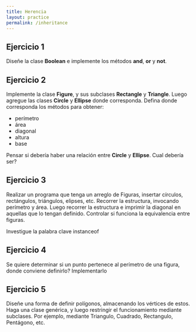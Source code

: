 ```yaml
---
title: Herencia
layout: practice
permalink: /inheritance
---
```


## Ejercicio 1
Diseñe la clase **Boolean** e implemente los métodos **and**, **or** y **not**.

## Ejercicio 2
Implemente la clase **Figure**, y sus subclases **Rectangle** y **Triangle**. Luego agregue las
clases **Circle** y **Ellipse** donde corresponda. Defina donde corresponda los métodos para obtener: 
- perímetro
- área
- diagonal
- altura
- base 

Pensar si debería haber una relación entre **Circle** y **Ellipse**. Cual debería ser?

## Ejercicio 3
Realizar un programa que tenga un arreglo de Figuras, insertar círculos, rectángulos,
triángulos, elipses, etc. Recorrer la estructura, invocando perímetro y área. Luego recorrer la
estructura e imprimir la diagonal en aquellas que lo tengan definido. Controlar si funciona la
equivalencia entre figuras. 

Investigue la palabra clave instanceof

## Ejercicio 4
Se quiere determinar si un punto pertenece al perímetro de una figura, donde conviene definirlo? Implementarlo

## Ejercicio 5
Diseñe una forma de definir polígonos, almacenando los vértices de estos. Haga una
clase genérica, y luego restringir el funcionamiento mediante subclases. 
Por ejemplo, mediante Triangulo, Cuadrado, Rectangulo, Pentágono, etc.

